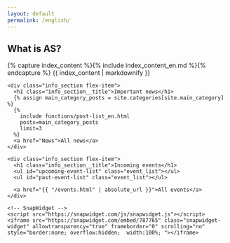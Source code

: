 ```yaml
---
layout: default
permalink: /english/
---
```

<div class="home">

<article class="post">

  <div class="info_section flex-item">
    <h1 class="info_section__title">What is AS?</h1>
      {% capture index_content %}{% include index_content_en.md %}{% endcapture %}
      {{ index_content | markdownify }}
  </div>

  <div class="post-content flex-container">

    <div class="info_section flex-item">
      <h1 class="info_section__title">Important news</h1>
      {% assign main_category_posts = site.categories[site.main_category] %}
      {%
        include functions/post-list_en.html
        posts=main_category_posts
        limit=3
      %}
      <a href="News">All news</a>
    </div>

    <div class="info_section flex-item">
      <h1 class="info_section__title">Incoming events</h1>
      <ul id="upcoming-event-list" class="event_list"></ul>
      <ul id="past-event-list" class="event_list"></ul>

      <a href="{{ "/events.html" | absolute_url }}">All events</a>
    </div>

    <!-- SnapWidget -->
    <script src="https://snapwidget.com/js/snapwidget.js"></script>
    <iframe src="https://snapwidget.com/embed/787765" class="snapwidget-widget" allowtransparency="true" frameborder="0" scrolling="no" style="border:none; overflow:hidden;  width:100%; "></iframe>

  </div>

</article>

</div>

<script src="{{ "/static/js/moment.min.js" | absolute_url }}"></script>
<script src="{{ "/static/js/format-google-calendar.js" | absolute_url }}"></script>
<script type="text/javascript">
  var startDate = new Date();
  var endDate = new Date();
  startDate.setDate(startDate.getDate() - 1);
  endDate.setFullYear(startDate.getFullYear() + 2);
  var timestamp_start = startDate.toISOString();
  var timestamp_end = endDate.toISOString();

  formatGoogleCalendar.init({
    calendarUrl: 'https://www.googleapis.com/calendar/v3/calendars/as.tiedottaja@gmail.com/events?key=AIzaSyCJrtmGOeEFAq912lwijvCmKR33SAtC_qo',
    past: false,
    upcoming: true,
    sameDayTimes: true,
    dayNames: true,
    pastTopN: -1,
    upcomingTopN: 5,
    recurringEvents: true,
    itemsTagName: 'li',
    upcomingSelector: '#upcoming-event-list',
    pastSelector: '#past-event-list',
    upcomingHeading: '',
    pastHeading: '',
    format: ['*summary*', '*date*', '*description*'],
    timeMin: timestamp_start,
    timeMax: timestamp_end
  });
</script>
